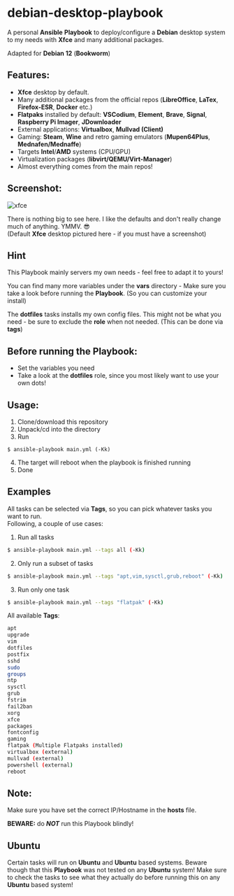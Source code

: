 # debian-desktop-playbook
A personal **Ansible** **Playbook** to deploy/configure a **Debian** desktop system to my needs with **Xfce** and many additional packages.

Adapted for **Debian 12** (**Bookworm**)

## Features:
- **Xfce** desktop by default.
- Many additional packages from the official repos (**LibreOffice**, **LaTex**, **Firefox-ESR**, **Docker** etc.)
- **Flatpaks** installed by default: **VSCodium**, **Element**, **Brave**, **Signal**, **Raspberry Pi Imager**, **JDownloader**
- External applications: **Virtualbox**, **Mullvad (Client)**
- Gaming: **Steam**, **Wine** and retro gaming emulators (**Mupen64Plus**, **Mednafen/Mednaffe**)
- Targets **Intel**/**AMD** systems (CPU/GPU)
- Virtualization packages (**libvirt/QEMU/Virt-Manager**)
- Almost everything comes from the main repos!

## Screenshot:
![xfce](https://github.com/jhx0/debian-desktop-playbook/assets/37046652/f1cdcc0e-d681-47eb-9587-3f80acd9cbbb)

There is nothing big to see here. I like the defaults and don't really change much of anything. YMMV. 😎   
(Default **Xfce** desktop pictured here - if you must have a screenshot)

## Hint
This Playbook mainly servers my own needs - feel free to adapt it to yours!

You can find many more variables under the **vars** directory - Make sure you take a look before running the **Playbook**. (So you can customize your install)

The **dotfiles** tasks installs my own config files. This might not be what you need - be sure to exclude the **role** when not needed. (This can be done via **tags**)

## Before running the Playbook:
- Set the variables you need
- Take a look at the **dotfiles** role, since you most likely want to use your own dots!

## Usage:
1. Clone/download this repository
2. Unpack/cd into the directory
3. Run
```shell
$ ansible-playbook main.yml (-Kk)
```
4. The target will reboot when the playbook is finished running
5. Done

## Examples
All tasks can be selected via **Tags**, so you can pick whatever tasks you want to run.   
Following, a couple of use cases:
1. Run all tasks
```bash
$ ansible-playbook main.yml --tags all (-Kk)
```
2. Only run a subset of tasks
```bash
$ ansible-playbook main.yml --tags "apt,vim,sysctl,grub,reboot" (-Kk)
```
3. Run only one task
```bash
$ ansible-playbook main.yml --tags "flatpak" (-Kk)
```
All available **Tags**:
```bash
apt
upgrade
vim
dotfiles
postfix
sshd
sudo
groups
ntp
sysctl
grub
fstrim
fail2ban
xorg
xfce
packages
fontconfig
gaming
flatpak (Multiple Flatpaks installed)
virtualbox (external)
mullvad (external)
powershell (external)
reboot
```

## Note:
Make sure you have set the correct IP/Hostname in the **hosts** file.   

**BEWARE:** do **_NOT_** run this Playbook blindly!

## Ubuntu
Certain tasks will run on **Ubuntu** and **Ubuntu** based systems.
Beware though that this **Playbook** was not tested on any **Ubuntu** system!
Make sure to check the tasks to see what they actually do before running this on any **Ubuntu** based system!
